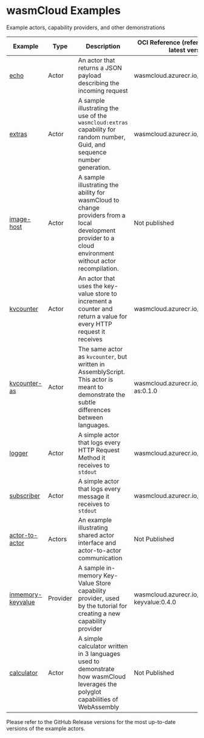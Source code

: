 # wasmCloud Examples

Example actors, capability providers, and other demonstrations

| Example | Type | Description | OCI Reference (refer to example for latest version) |
|---|---|---|---|
| [echo](https://github.com/wasmcloud/examples/tree/main/echo) | Actor |An actor that returns a JSON payload describing the incoming request | wasmcloud.azurecr.io/echo:0.2.1 |
| [extras](https://github.com/wasmcloud/examples/tree/main/extras) | Actor | A sample illustrating the use of the `wasmcloud:extras` capability for random number, Guid, and sequence number generation. | wasmcloud.azurecr.io/extras:0.2.1 |
| [image-host](https://github.com/wasmcloud/examples/tree/main/image-host) | Actor | A sample illustrating the ability for wasmCloud to change providers from a local development provider to a cloud environment without actor recompilation. | Not published |
| [kvcounter](https://github.com/wasmcloud/examples/tree/main/kvcounter) | Actor | An actor that uses the key-value store to increment a counter and return a value for every HTTP request it receives | wasmcloud.azurecr.io/kvcounter:0.2.0 |
| [kvcounter-as](https://github.com/wasmcloud/examples/tree/main/kvcounter-as) | Actor | The same actor as `kvcounter`, but written in AssemblyScript. This actor is meant to demonstrate the subtle differences between languages.  | wasmcloud.azurecr.io/kvcounter-as:0.1.0 |
| [logger](https://github.com/wasmcloud/examples/tree/main/logger) | Actor | A simple actor that logs every HTTP Request Method it receives to `stdout` | wasmcloud.azurecr.io/logger:0.1.0 |
| [subscriber](https://github.com/wasmcloud/examples/tree/main/subscriber) | Actor | A simple actor that logs every message it receives to `stdout` | wasmcloud.azurecr.io/subscriber:0.2.0 |
| [actor-to-actor](https://github.com/wasmcloud/examples/tree/main/actor-to-actor) | Actors | An example illustrating shared actor interface and actor-to-actor communication | Not Published |
| [inmemory-keyvalue](https://github.com/wasmcloud/examples/tree/main/inmemory-keyvalue) | Provider | A sample in-memory Key-Value Store capability provider, used by the tutorial for creating a new capability provider | wasmcloud.azurecr.io/inmemory-keyvalue:0.4.0 |
| [calculator](https://github.com/wasmcloud/examples/tree/main/calculator) | Actor | A simple calculator written in 3 languages used to demonstrate how wasmCloud leverages the polyglot capabilities of WebAssembly | Not Published |

Please refer to the GitHub Release versions for the most up-to-date versions of the example actors.

